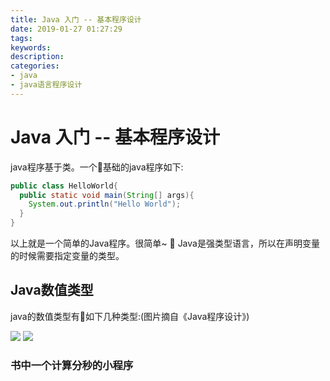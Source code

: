 ```yaml
---
title: Java 入门 -- 基本程序设计
date: 2019-01-27 01:27:29
tags:
keywords:
description:
categories: 
- java
- java语言程序设计
---
```


# Java 入门 -- 基本程序设计

java程序基于类。一个基础的java程序如下:
```java
public class HelloWorld{
  public static void main(String[] args){
    System.out.println("Hello World");
  }
}
```

<!--more-->
以上就是一个简单的Java程序。很简单~ 🌝  Java是强类型语言，所以在声明变量的时候需要指定变量的类型。

## Java数值类型

java的数值类型有如下几种类型:(图片摘自《Java程序设计》)

![](https://i.loli.net/2019/01/28/5c4dda93d652d.jpg)
![](https://i.loli.net/2019/01/28/5c4ddab4ed953.jpg)

### 书中一个计算分秒的小程序

<!-- ```java
package chapter.one;

import java.util.Scanner;

/**
 *
 * @author zrb
 */
public class Welcome {
    public static void main(String[] args){
        Scanner input = new Scanner(System.in);
        System.out.print("请输入秒数：");

        Integer second = input.nextInt();

        Integer minute = second / 60;
        Integer secondLeft = second % 60;

        System.out.println("对应的分秒数为： " + minute + "分" + secondLeft + "秒");

    }
}
``` -->

<script src="https://gist.github.com/Mrzrb/6bf1683f7e464dd0acf4231c20ac6622.js"></script>